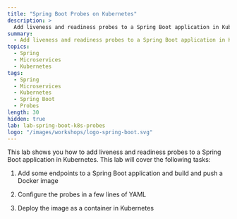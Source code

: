 ```yaml
---
title: "Spring Boot Probes on Kubernetes"
description: >
  Add liveness and readiness probes to a Spring Boot application in Kubernetes.
summary:
  - Add liveness and readiness probes to a Spring Boot application in Kubernetes.
topics:
  - Spring
  - Microservices
  - Kubernetes
tags:
  - Spring
  - Microservices
  - Kubernetes
  - Spring Boot
  - Probes
length: 30
hidden: true
lab: lab-spring-boot-k8s-probes
logo: "/images/workshops/logo-spring-boot.svg"
---
```


This lab shows you how to add liveness and readiness probes to a Spring Boot application in Kubernetes. This lab will cover the following tasks:


  1. Add some endpoints to a Spring Boot application and build and push a Docker image
  
  2. Configure the probes in a few lines of YAML
  
  3. Deploy the image as a container in Kubernetes

